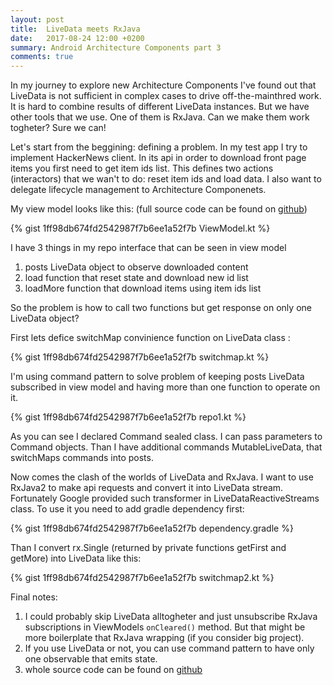 ```yaml
---
layout: post
title:  LiveData meets RxJava
date:   2017-08-24 12:00 +0200
summary: Android Architecture Components part 3
comments: true
---
```

In my journey to explore new Architecture Components I've found out that LiveData is not sufficient in complex cases to drive off-the-mainthred work. It is hard to combine results of different LiveData instances. But we have other tools that we use. One of them is RxJava. Can we make them work togheter? Sure we can!

Let's start from the beggining: defining a problem. In my test app I try to implement HackerNews client. In its api in order to download front page items you first need to get item ids list. This defines two actions (interactors) that we wan't to do: reset item ids and load data. I also want to delegate lifecycle management to Architecture Componenets.

My view model looks like this: (full source code can be found on [github](https://github.com/pbochenski/ArchitectureComponents))

{% gist 1ff98db674fd2542987f7b6ee1a52f7b ViewModel.kt %}

I have 3 things in my repo interface that can be seen in view model
1. posts LiveData object to observe downloaded content
2. load function that reset state and download new id list 
3. loadMore function that download items using item ids list

So the problem is how to call two functions but get response on only one LiveData object?

First lets defice switchMap convinience function on LiveData class :

{% gist 1ff98db674fd2542987f7b6ee1a52f7b switchmap.kt %}

I'm using command pattern to solve problem of keeping posts LiveData subscribed in view model and having more than one function to operate on it. 

{% gist 1ff98db674fd2542987f7b6ee1a52f7b repo1.kt %}

As you can see I declared Command sealed class. I can pass parameters to Command objects. Than I have additional commands MutableLiveData, that switchMaps commands into posts. 

Now comes the clash of the worlds of LiveData and RxJava. I want to use RxJava2 to make api requests and convert it into LiveData stream. Fortunately Google provided such transformer in LiveDataReactiveStreams class. To use it you need to add gradle dependency first:

{% gist 1ff98db674fd2542987f7b6ee1a52f7b dependency.gradle %}

Than I convert rx.Single (returned by private functions getFirst and getMore) into LiveData like this:

{% gist 1ff98db674fd2542987f7b6ee1a52f7b switchmap2.kt %}

Final notes:
1. I could probably skip LiveData alltogheter and just unsubscribe RxJava subscriptions in ViewModels ``onCleared()`` method. But that might be more boilerplate that RxJava wrapping (if you consider big project). 
2. If you use LiveData or not, you can use command pattern to have only one observable that emits state.
3. whole source code can be found on [github](https://github.com/pbochenski/ArchitectureComponents)